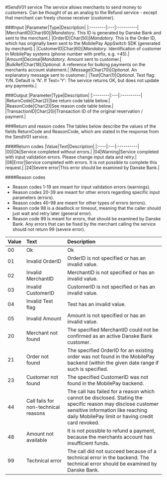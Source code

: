 #SendV01 service
The service allows merchants to send money to customers. Can be thought of as an analog to the Refund service - except that merchant can freely choose receiver (customer).

###Input
|Parameter|Type|Description|
|:--------|:---|:----------|
|MerchantID|Char(60)|_Mandatory_. This ID is generated by Danske Bank and sent to the merchant.|
|OrderID|Char(50)|_Mandatory._ This is the Order ID, which has originally been sent to the MobilePay AppSwitch SDK (generated by merchant).|
|CustomerID|Char(60)|_Mandatory_. Identification of customer in MobilePay systems (phone number with prefix, e.g. +45).|
|Amount|Decimal|_Mandatory_. Amount sent to customer.|
|BulkRef|Char(18)|_Optional_. A reference for bulking payments on the merchants account statement.|
|Message|Char(70)|_Optional_. An explanatory message sent to customer.|
|Test|Char(1)|_Optional_. Test flag: Y/N. Default is 'N'. If Test='Y': The service returns OK, but does not update any payments.|

###Output
|Parameter|Type|Description|
|:--------|:---|:----------|
|ReturnCode|Char(2)|See return code table below.|
|ReasonCode|Char(2)|See reason code table below.|
|TransactionID|Char(20)|Transaction ID of the original reservation / payment.|

###Return and reason codes
The tables below describe the values of the fields ReturnCode and ReasonCode, which are stated in the response from the SendV01 service.

####Return codes
|Value|Text|Description|
|:----|:---|:----------|
|00|Ok|Service completed without errors.|
|04|Warning|Service completed with input validation errors. Please change input data and retry.|
|08|Error|Service completed with errors. It is not possible to complete this request.|
|24|Severe error|This error should be examined by Danske Bank.|

####Reason codes
+ Reason codes 1-19 are meant for input validation errors (warnings).
+ Reason codes 20-39 are meant for other errors regarding specific input parameters (errors).
+ Reason codes 40-98 are meant for other types of errors (errors).
+ Reason code 98 is a deadlock or timeout, meaning that the caller should just wait and retry later (general error).
+ Reason code 99 is meant for errors, that should be examined by Danske Bank. Any errors that can be fixed by the merchant calling the service should not return 99 (severe error).

|Value|Text|Description|
|:----|:---|:----------|
|00|Ok|Ok|
|01|Invalid OrderID|OrderID is not specified or has an invalid value.|
|02|Invalid MerchantID|MerchantID is not specified or has an invalid value.|
|03|Invalid CustomerID|CustomerID is not specified or has an invalid value.|
|04|Invalid Test flag|Test has an invalid value.|
|05|Invalid Amount|Amount is not specified or has an invalid value.|
|20|Merchant not found|The specified MerchantID could not be confirmed as an active Danske Bank customer.|
|21|Order not found|The specified OrderID for an existing order was not found in the MobilePay backend (within the given date range if such is specified.|
|23|Customer not found|The specified CustomerID was not found in the MobilePay backend.|
|44|Call fails for non-technical reasons|The call has failed for a reason which cannot be disclosed. Stating the specific reason may disclose customer sensitive information like reaching daily MobilePay limit or having credit card revoked.|
|48|Amount not available|It is not possible to refund a payment, because the merchants account has insufficient funds.|
|99|Technical error|The call did not succeed because of a technical error in the backend. The technical error should be examined by Danske Bank.|
